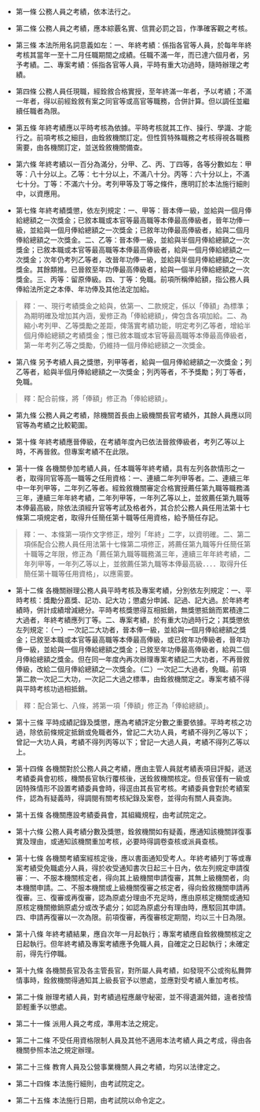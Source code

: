 * 第一條 公務人員之考績，依本法行之。

* 第二條 公務人員之考績，應本綜覈名實、信賞必罰之旨，作準確客觀之考核。

* 第三條 本法所用名詞意義如左：一、年終考績：係指各官等人員，於每年年終考核其當年一至十二月任職期間之成績。任職不滿一年，而已達六個月者，另予考績。二、專案考績：係指各官等人員，平時有重大功過時，隨時辦理之考績。

* 第四條 公務人員任現職，經銓敘合格實授，至年終滿一年者，予以考績；不滿一年者，得以前經銓敘有案之同官等或高官等職務，合併計算。但以調任並繼續任職者為限。

* 第五條 年終考績應以平時考核為依據。平時考核就其工作、操行、學識、才能行之。前項考核之細目，由銓敘機關訂定。但性質特殊職務之考核得視各職務需要，由各機關訂定，並送銓敘機關備查。

* 第六條 年終考績以一百分為滿分，分甲、乙、丙、丁四等，各等分數如左：甲等：八十分以上。乙等：七十分以上，不滿八十分。丙等：六十分以上，不滿七十分。丁等：不滿六十分。考列甲等及丁等之條件，應明訂於本法施行細則中，以資應用。

* 第七條 年終考績獎懲，依左列規定：一、甲等：晉本俸一級，並給與一個月俸給總額之一次獎金；已敘本職或本官等最高職等本俸最高俸級者，晉年功俸一級，並給與一個月俸給總額之一次獎金；已敘年功俸最高俸級者，給與二個月俸給總額之一次獎金。二、乙等：晉本俸一級，並給與半個月俸給總額之一次獎金；已敘本職或本官等最高職等本俸最高俸級者，給與一個月俸給總額之一次獎金；次年仍考列乙等者，改晉年功俸一級，並給與半個月俸給總額之一次獎金。其餘類推。已晉敘至年功俸最高俸級者，給與一個半月俸給總額之一次獎金。三、丙等：留原俸級。四、丁等：免職。前項所稱俸給額，指公務人員俸給法所定之本俸、年功俸及其他法定加給。

> 釋：一、現行考績獎金之給與，依第一、二款規定，係以「俸額」為標準；為期明確及增加其內涵，爰修正為「俸給總額」，俾包含各項加給。二、為縮小考列甲、乙等獎勵之差距，俾落實考績功能，明定考列乙等者，增給半個月俸給總額之考績獎金；惟已敘本職或本官等最高職等本俸最高俸級者，第一年考列乙等之獎勵，仍維持一個月俸給總額之一次獎金。

* 第八條 另予考績人員之獎懲，列甲等者，給與一個月俸給總額之一次獎金；列乙等者，給與半個月俸給總額之一次獎金；列丙等者，不予獎勵；列丁等者，免職。

> 釋：配合前條，將「俸額」修正為「俸給總額」。

* 第九條 公務人員之考績，除機關首長由上級機關長官考績外，其餘人員應以同官等為考績之比較範圍。

* 第十條 年終考績應晉俸級，在考績年度內已依法晉敘俸級者，考列乙等以上時，不再晉敘。但專案考績不在此限。

* 第十一條 各機關參加考績人員，任本職等年終考績，具有左列各款情形之一者，取得同官等高一職等之任用資格：一、連續二年列甲等者。二、連續三年中一年列甲等，二年列乙等者。經銓敘機關審定合格實授薦任第九職等職務滿三年，連續三年年終考績，二年列甲等，一年列乙等以上，並敘薦任第九職等本俸最高級，除依法須經升官等考試及格者外，其合於公務人員任用法第十七條第二項規定者，取得升任簡任第十職等任用資格，給予簡任存記。

> 釋：一、本條第一項作文字修正，增列「年終」二字，以資明確。二、第二項係配合公務人員任用法第十七條第二項修正，將薦任第九職等升任簡任第十職等之年限，修正為「薦任第九職等職務滿三年，連續三年年終考績，二年列甲等，一年列乙等以上，並敘薦任第九職等本俸最高級．．．．取得升任簡任第十職等任用資格」，以應需要。

* 第十二條 各機關辦理公務人員平時考核及專案考績，分別依左列規定：一、平時考核：獎勵分嘉獎、記功、記大功；懲處分申誡、記過、記大過。於年終考績時，併計成績增減總分。平時考核獎懲得互相抵銷，無獎懲抵銷而累積達二大過者，年終考績應列丁等。二、專案考績，於有重大功過時行之；其獎懲依左列規定：（一）一次記二大功者，晉本俸一級，並給與一個月俸給總額之獎金；已敘至本職或本官等最高職等本俸最高俸級，或已敘年功俸級者，晉年功俸一級，並給與一個月俸給總額之獎金；已敘至年功俸最高俸級者，給與二個月俸給總額之獎金。但在同一年度內再次辦理專案考績記二大功者，不再晉敘俸級，改給二個月俸給總額之一次獎金。（二）一次記二大過者，免職。前項第二款一次記二大功，一次記二大過之標準，由銓敘機關定之。專案考績不得與平時考核功過相抵銷。

> 釋：配合第七、八條，將第一項「俸額」修正為「俸給總額」。

* 第十三條 平時成績記錄及獎懲，應為考績評定分數之重要依據。平時考核之功過，除依前條規定抵銷或免職者外，曾記二大功人員，考績不得列乙等以下；曾記一大功人員，考績不得列丙等以下；曾記一大過人員，考績不得列乙等以上。

* 第十四條 各機關對於公務人員之考績，應由主管人員就考績表項目評擬，遞送考績委員會初核，機關長官執行覆核後，送銓敘機關核定。但長官僅有一級或因特殊情形不設置考績委員會時，得逕由其長官考核。考績委員會對於考績案件，認為有疑義時，得調閱有關考核紀錄及案卷，並得向有關人員查詢。

* 第十五條 各機關應設考績委員會，其組織規程，由考試院定之。

* 第十六條 公務人員考績分數及獎懲，銓敘機關如有疑義，應通知該機關詳復事實及理由，或通知該機關重加考核，必要時得調卷查核或派員查核。

* 第十七條 各機關考績案經核定後，應以書面通知受考人。年終考績列丁等或專案考績受免職處分人員，得於收受通知書次日起三十日內，依左列規定申請復審：一、不服本機關核定者，得向其上級機關申請復審，其無上級機關者，向本機關申請。二、不服本機關或上級機關復審之核定者，得向銓敘機關申請再復審。三、復審或再復審，認為原處分理由不充足時，應由原核定機關或通知原核定機關撤銷原處分或改予處分；如認為原處分有理由時，應駁回其申請。四、申請再復審以一次為限。前項復審，再復審核定期間，均以三十日為限。

* 第十八條 年終考績結果，應自次年一月起執行；專案考績應自銓敘機關核定之日起執行。但年終考績及專案考績應予免職人員，自確定之日起執行；未確定前，得先行停職。

* 第十九條 各機關長官及各主管長官，對所屬人員考績，如發現不公或徇私舞弊情事時，銓敘機關得通知其上級長官予以懲處，並應對受考績人重加考核。

* 第二十條 辦理考績人員，對考績過程應嚴守秘密，並不得遺漏舛錯，違者按情節輕重予以懲處。

* 第二十一條 派用人員之考成，準用本法之規定。

* 第二十二條 不受任用資格限制人員及其他不適用本法考績人員之考成，得由各機關參照本法之規定辦理。

* 第二十三條 教育人員及公營事業機關人員之考績，均另以法律定之。

* 第二十四條 本法施行細則，由考試院定之。

* 第二十五條 本法施行日期，由考試院以命令定之。

